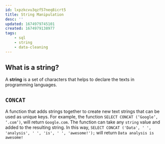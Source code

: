 ```yaml
---
id: lxpzkcvu3qzf57neq8icrt5
title: String Manipulation
desc: ''
updated: 1674979745101
created: 1674979138977
tags:
    - sql
    - string
    - data-cleaning
---
```


## What is a string?

A **string** is a set of characters that helps to declare the texts in programming languages.

## `CONCAT`

A function that adds strings together to create new text strings that can be used as unique keys. For example, the function `SELECT CONCAT (‘Google’, ‘.com’)`, will return `Google.com`. The function can take any `string` value and added to the resulting string. In this way, `SELECT CONCAT ('Data', ' ', 'analysis', ' ', 'is', ' ', 'awesome!');` will return `Data analysis is awesome!`

